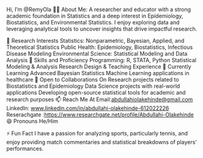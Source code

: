  Hi, I’m @RemyOla
👨‍🔬 About Me:
A researcher and educator with a strong academic foundation in Statistics and a deep interest in Epidemiology, Biostatistics, and Environmental Statistics. I enjoy exploring data and leveraging analytical tools to uncover insights that drive impactful research.

🧠 Research Interests
Statistics: Nonparametric, Bayesian, Applied, and Theoretical Statistics
Public Health: Epidemiology, Biostatistics, Infectious Disease Modeling
Environmental Science: Statistical Modeling and Data Analysis
🔧 Skills and Proficiency
Programming: R, STATA, Python
Statistical Modeling & Analysis
Research Design & Teaching Experience
🌱 Currently Learning
Advanced Bayesian Statistics
Machine Learning applications in healthcare
💞️ Open to Collaborations On
Research projects related to Biostatistics and Epidemiology
Data Science projects with real-world applications
Developing open-source statistical tools for academic and research purposes
📫 Reach Me At
Email:abdullahiolakehinde@gmail.com
LinkedIn: www.linkedin.com/in/abdullahi-olakehinde-612022226
Reserachgate :https://www.researchgate.net/profile/Abdullahi-Olakehinde
😄 Pronouns
He/Him

⚡ Fun Fact
I have a passion for analyzing sports, particularly tennis, and enjoy providing match commentaries and statistical breakdowns of players' performances.

